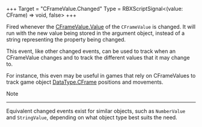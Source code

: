 +++
Target = "CFrameValue.Changed"
Type = RBXScriptSignal<(value: CFrame) => void, false>
+++

Fired whenever the [CFrameValue.Value](https://developer.roblox.com/api-reference/property/CFrameValue/Value) of the `CFrameValue` is changed. It will run with the new value being stored in the argument object, instead of a string representing the property being changed.This event, like other changed events, can be used to track when an CFrameValue changes and to track the different values that it may change to.For instance, this even may be useful in games that rely on CFrameValues to track game object [DataType.CFrame](https://developer.roblox.com/search#stq=CFrame) positions and movements.Note----------Equivalent changed events exist for similar objects, such as `NumberValue` and `StringValue`, depending on what object type best suits the need.